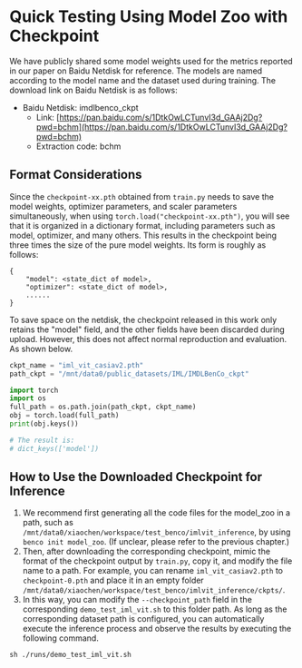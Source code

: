 # Quick Testing Using Model Zoo with Checkpoint

We have publicly shared some model weights used for the metrics reported in our paper on Baidu Netdisk for reference. The models are named according to the model name and the dataset used during training. The download link on Baidu Netdisk is as follows:

- Baidu Netdisk: imdlbenco_ckpt
  - Link: [https://pan.baidu.com/s/1DtkOwLCTunvI3d_GAAj2Dg?pwd=bchm](https://pan.baidu.com/s/1DtkOwLCTunvI3d_GAAj2Dg?pwd=bchm)
  - Extraction code: bchm

## Format Considerations
Since the `checkpoint-xx.pth` obtained from `train.py` needs to save the model weights, optimizer parameters, and scaler parameters simultaneously, when using `torch.load("checkpoint-xx.pth")`, you will see that it is organized in a dictionary format, including parameters such as model, optimizer, and many others. This results in the checkpoint being three times the size of the pure model weights. Its form is roughly as follows:

```
{
    "model": <state_dict of model>,
    "optimizer": <state_dict of model>,
    ......
}
```

To save space on the netdisk, the checkpoint released in this work only retains the "model" field, and the other fields have been discarded during upload. However, this does not affect normal reproduction and evaluation. As shown below.

```python
ckpt_name = "iml_vit_casiav2.pth"
path_ckpt = "/mnt/data0/public_datasets/IML/IMDLBenCo_ckpt"

import torch
import os
full_path = os.path.join(path_ckpt, ckpt_name)
obj = torch.load(full_path)
print(obj.keys())

# The result is:
# dict_keys(['model'])
```

## How to Use the Downloaded Checkpoint for Inference
1. We recommend first generating all the code files for the model_zoo in a path, such as `/mnt/data0/xiaochen/workspace/test_benco/imlvit_inference`, by using `benco init model_zoo`. (If unclear, please refer to the previous chapter.)
2. Then, after downloading the corresponding checkpoint, mimic the format of the checkpoint output by `train.py`, copy it, and modify the file name to a path. For example, you can rename `iml_vit_casiav2.pth` to `checkpoint-0.pth` and place it in an empty folder `/mnt/data0/xiaochen/workspace/test_benco/imlvit_inference/ckpts/`.
3. In this way, you can modify the `--checkpoint_path` field in the corresponding `demo_test_iml_vit.sh` to this folder path. As long as the corresponding dataset path is configured, you can automatically execute the inference process and observe the results by executing the following command.

```shell
sh ./runs/demo_test_iml_vit.sh
```